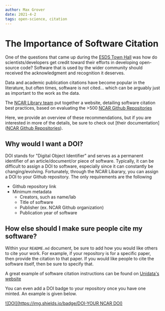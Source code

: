 ```yaml
---
author: Max Grover
date: 2021-4-2
tags: open-science, citation
---
```


# The Importance of Software Citation

One of the questions that came up during the [ESDS Town Hall](https://ncar.github.io/esds/posts/esds-blog/) was how do scientists/developers get credit toward their efforts in developing open-source code? Software that is used by the wider community should received the acknowledgment and recognition it deserves.

Data and academic publication citations have become popular in the literature, but often times, software is not cited... which can be arguably just as important to the work as the data.

The [NCAR Library team](https://library.ucar.edu/) put together a website, detailing software citation best practices, based on evaluating the >500 [NCAR Github Repositories](https://github.com/NCAR)

Here, we provide an overview of these recommendations, but if you are interested in more of the details, be sure to check out [their documentation]([NCAR Github Repositories](https://github.com/NCAR)).

## Why would I want a DOI?

DOI stands for "Digital Object Identifier" and serves as a permanent identifier of an article/document/or piece of software. Typically, it can be difficult to assign a DOI to software, especially since it can constantly be changing/evolving. Fortunately, through the NCAR Libarary, you can assign a DOI to your Github repository. The only requirements are the following

- Github repository link
- Minimum metadata
  - Creators, such as name/lab
  - Title of software
  - Publisher (ex. NCAR Github organization)
  - Publication year of software

## How else should I make sure people cite my software?

Within your `README.md` document, be sure to add how you would like others to cite your work. For example, if your repository is for a specific paper, then provide the citation to that paper. If you would like people to cite the software itself, then be sure to specify that.

A great example of software citation instructions can be found on [Unidata's website](https://www.unidata.ucar.edu/community/index.html#acknowledge)

You can even add a DOI badge to your repository once you have one minted. An example is given below.

[![DOI](https://img.shields.io/badge/DOI-YOUR NCAR DOI)](https://doi.org/YOUR_NCAR_DOI)
